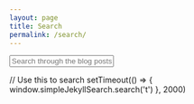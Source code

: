 ```yaml
---
layout: page
title: Search
permalink: /search/
---
```


<div id="search-container">
    <input type="text" id="search-input" placeholder="Search through the blog posts...">
    <ul id="results-container"></ul>
</div>

<script src="{{ site.baseurl }}/assets/simple-jekyll-search.min.js" type="text/javascript"></script>

<script>
    SimpleJekyllSearch({
    searchInput: document.getElementById('search-input'),
    resultsContainer: document.getElementById('results-container'),
    searchResultTemplate: '<div style="text-align: left !important;"><a href="{url}"><h1 style="text-align:left !important;">{title}</h1></a><span style="text-align:left !important;">{date}</span></div></a><span style="text-align:left !important;">{content}</span></div>',
    json: '{{ site.baseurl }}/search.json',
    noResultsText: 'No results found'
    });
</script>

// Use this to search
setTimeout(() => {
  window.simpleJekyllSearch.search('t')
}, 2000)
